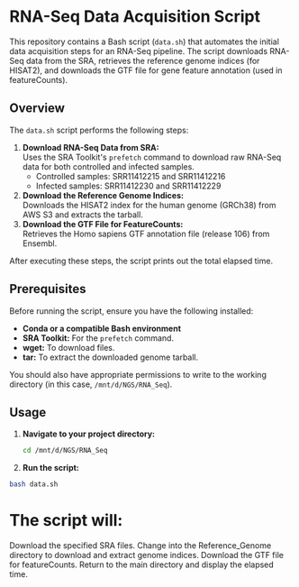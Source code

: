 # RNA-Seq Data Acquisition Script

This repository contains a Bash script (`data.sh`) that automates the initial data acquisition steps for an RNA-Seq pipeline. The script downloads RNA-Seq data from the SRA, retrieves the reference genome indices (for HISAT2), and downloads the GTF file for gene feature annotation (used in featureCounts).

## Overview

The `data.sh` script performs the following steps:
1. **Download RNA-Seq Data from SRA:**  
   Uses the SRA Toolkit's `prefetch` command to download raw RNA-Seq data for both controlled and infected samples.  
   - Controlled samples: SRR11412215 and SRR11412216  
   - Infected samples: SRR11412230 and SRR11412229  
2. **Download the Reference Genome Indices:**  
   Downloads the HISAT2 index for the human genome (GRCh38) from AWS S3 and extracts the tarball.
3. **Download the GTF File for FeatureCounts:**  
   Retrieves the Homo sapiens GTF annotation file (release 106) from Ensembl.

After executing these steps, the script prints out the total elapsed time.

## Prerequisites

Before running the script, ensure you have the following installed:
- **Conda or a compatible Bash environment**
- **SRA Toolkit:** For the `prefetch` command.
- **wget:** To download files.
- **tar:** To extract the downloaded genome tarball.

You should also have appropriate permissions to write to the working directory (in this case, `/mnt/d/NGS/RNA_Seq`).

## Usage

1. **Navigate to your project directory:**
   ```bash
   cd /mnt/d/NGS/RNA_Seq

2. **Run the script:**
```bash
bash data.sh
```
# The script will:
Download the specified SRA files.
Change into the Reference_Genome directory to download and extract genome indices.
Download the GTF file for featureCounts.
Return to the main directory and display the elapsed time.